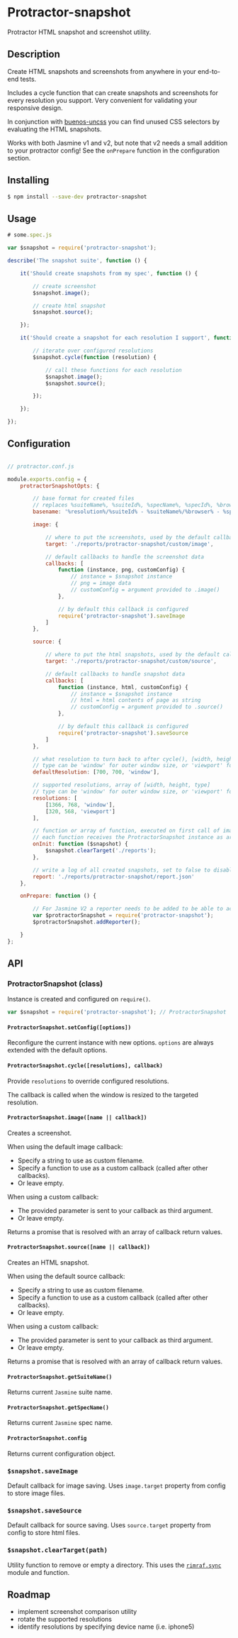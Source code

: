 # Protractor-snapshot

Protractor HTML snapshot and screenshot utility.

## Description

Create HTML snapshots and screenshots from anywhere in your end-to-end tests.

Includes a cycle function that can create snapshots and screenshots for every resolution you support. Very convenient for validating your responsive design.

In conjunction with [buenos-uncss](https://npmjs.com/package/buenos-uncss) you can find unused CSS selectors by evaluating the HTML snapshots.

Works with both Jasmine v1 and v2, but note that v2 needs a small addition to your protractor config! See the `onPrepare` function in the configuration section.

## Installing

```bash
$ npm install --save-dev protractor-snapshot
```

## Usage

```javascript
# some.spec.js

var $snapshot = require('protractor-snapshot');

describe('The snapshot suite', function () {

	it('Should create snapshots from my spec', function () {

		// create screenshot
		$snapshot.image();

		// create html snapshot
		$snapshot.source();

	});

	it('Should create a snapshot for each resolution I support', function () {

		// iterate over configured resolutions
		$snapshot.cycle(function (resolution) {

			// call these functions for each resolution
			$snapshot.image();
			$snapshot.source();

		});

	});

});

```

## Configuration

```javascript

// protractor.conf.js

module.exports.config = {
	protractorSnapshotOpts: {

		// base format for created files
		// replaces %suiteName%, %suiteId%, %specName%, %specId%, %browser%, %resolution% and %increment% with their respective values
		basename: '%resolution%/%suiteId% - %suiteName%/%browser% - %specId% - %specName% (%increment%)',

        image: {

        	// where to put the screenshots, used by the default callback
            target: './reports/protractor-snapshot/custom/image',

            // default callbacks to handle the screenshot data
            callbacks: [
                function (instance, png, customConfig) {
                    // instance = $snapshot instance
                    // png = image data
                    // customConfig = argument provided to .image()
                },

                // by default this callback is configured
                require('protractor-snapshot').saveImage
            ]
        },

        source: {

        	// where to put the html snapshots, used by the default callback
            target: './reports/protractor-snapshot/custom/source',

            // default callbacks to handle snapshot data
            callbacks: [
                function (instance, html, customConfig) {
                    // instance = $snapshot instance
                    // html = html contents of page as string
                    // customConfig = argument provided to .source()
                },

                // by default this callback is configured
                require('protractor-snapshot').saveSource
            ]
        },

        // what resolution to turn back to after cycle(), [width, height, type]
        // type can be 'window' for outer window size, or 'viewport' for viewport size
        defaultResolution: [700, 700, 'window'],

        // supported resolutions, array of [width, height, type]
        // type can be 'window' for outer window size, or 'viewport' for viewport size
        resolutions: [
            [1366, 768, 'window'],
			[320, 568, 'viewport']
        ],

        // function or array of function, executed on first call of image() or source()
        // each function receives the ProtractorSnapshot instance as argument so you can use its config
        onInit: function ($snapshot) {
            $snapshot.clearTarget('./reports');
        },

        // write a log of all created snapshots, set to false to disable
        report: './reports/protractor-snapshot/report.json'
    },

    onPrepare: function () {

        // For Jasmine V2 a reporter needs to be added to be able to access the suite/spec names
        var $protractorSnapshot = require('protractor-snapshot');
        $protractorSnapshot.addReporter();

    }
};
```


## API

### ProtractorSnapshot (class)

Instance is created and configured on `require()`.

```javascript
var $snapshot = require('protractor-snapshot'); // ProtractorSnapshot
```

#### `ProtractorSnapshot.setConfig([options])`

Reconfigure the current instance with new options. `options` are always extended with the default options.

#### `ProtractorSnapshot.cycle([resolutions], callback)`

Provide `resolutions` to override configured resolutions.

The callback is called when the window is resized to the targeted resolution.

#### `ProtractorSnapshot.image([name || callback])`

Creates a screenshot.

When using the default image callback:

- Specify a string to use as custom filename.
- Specify a function to use as a custom callback (called after other callbacks).
- Or leave empty.

When using a custom callback:

- The provided parameter is sent to your callback as third argument.
- Or leave empty.

Returns a promise that is resolved with an array of callback return values.

#### `ProtractorSnapshot.source([name || callback])`

Creates an HTML snapshot.

When using the default source callback:

- Specify a string to use as custom filename.
- Specify a function to use as a custom callback (called after other callbacks).
- Or leave empty.

When using a custom callback:

- The provided parameter is sent to your callback as third argument.
- Or leave empty.

Returns a promise that is resolved with an array of callback return values.

#### `ProtractorSnapshot.getSuiteName()`

Returns current `Jasmine` suite name.

#### `ProtractorSnapshot.getSpecName()`

Returns current `Jasmine` spec name.

#### `ProtractorSnapshot.config`

Returns current configuration object.

### `$snapshot.saveImage`

Default callback for image saving. Uses `image.target` property from config to store image files.

### `$snapshot.saveSource`

Default callback for source saving. Uses `source.target` property from config to store html files.

### `$snapshot.clearTarget(path)`

Utility function to remove or empty a directory. This uses the [`rimraf.sync`](https://www.npmjs.com/package/rimraf) module and function.

## Roadmap

- implement screenshot comparison utility
- rotate the supported resolutions
- identify resolutions by specifying device name (i.e. iphone5)
